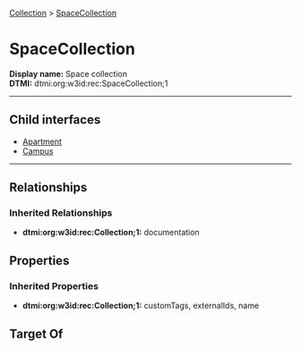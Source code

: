 [Collection](../Collection.md) > [SpaceCollection](#)
# SpaceCollection

**Display name:** Space collection<br />
**DTMI:** dtmi:org:w3id:rec:SpaceCollection;1

---


## Child interfaces
* [Apartment](Apartment.md)
* [Campus](Campus.md)

---
## Relationships
### Inherited Relationships
* **dtmi:org:w3id:rec:Collection;1:** documentation
## Properties
### Inherited Properties
* **dtmi:org:w3id:rec:Collection;1:** customTags, externalIds, name
## Target Of
